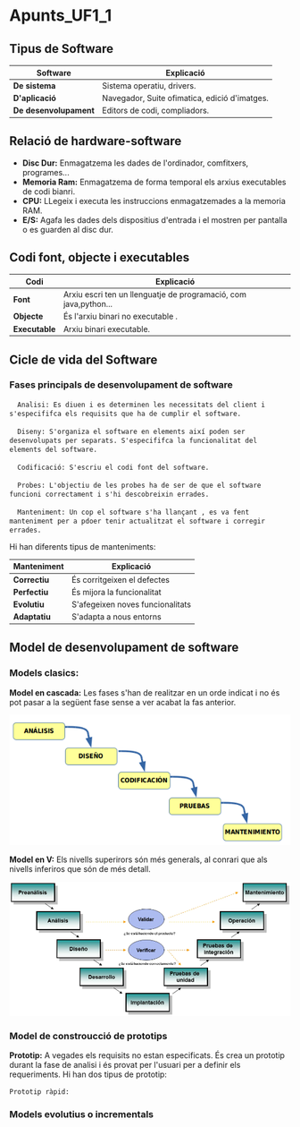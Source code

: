 # Apunts_UF1_1
## Tipus de Software
Software  |Explicació  
--|--
**De sistema**  |  Sistema operatiu, drivers.
**D'aplicació**  |   Navegador, Suite ofimatica, edició d'imatges.
**De desenvolupament**  |  Editors de codi, compliadors.

## Relació de hardware-software
- **Disc Dur:** Enmagatzema les dades de l'ordinador, comfitxers, programes...
- **Memoria Ram:** Enmagatzema de forma temporal els arxius executables de codi bianri.
- **CPU:** LLegeix i executa les instruccions enmagatzemades a la memoria RAM.
- **E/S:** Agafa les dades dels dispositius d'entrada i el mostren per pantalla o es guarden al disc dur.

## Codi font, objecte i executables
Codi  |Explicació  
--|--
**Font**  | Arxiu escri ten un llenguatje de programació, com java,python...
  **Objecte**|És l'arxiu binari no executable .
  **Executable**|  Arxiu binari executable.

## Cicle de vida del Software
### Fases principals de desenvolupament de software    
      Analisi: Es diuen i es determinen les necessitats del client i s'especififca els requisits que ha de cumplir el software.

      Diseny: S'organiza el software en elements així poden ser desenvolupats per separats. S'especififca la funcionalitat del elements del software.

      Codificació: S'escriu el codi font del software.

      Probes: L'objectiu de les probes ha de ser de que el software funcioni correctament i s'hi descobreixin errades.

      Manteniment: Un cop el software s'ha llançant , es va fent manteniment per a pdoer tenir actualitzat el software i corregir errades.

Hi han diferents tipus de manteniments:

Manteniment  |  Explicació
--|--
**Correctiu**  | És corritgeixen el defectes  
**Perfectiu**  | És mijora la funcionalitat  
**Evolutiu**  | S'afegeixen noves funcionalitats  
**Adaptatiu**  |S'adapta a nous entorns  

## Model de desenvolupament de software

### Models clasics:
**Model en cascada:**  Les fases s'han de realitzar en un orde indicat i no és pot pasar a la següent fase sense a ver acabat la fas anterior.

![](img/cascada.png)

**Model en V:** Els nivells superirors són més generals, al conrari que als nivells inferiros que són de més detall.

![](img/v.png)

### Model de constroucció de prototips
**Prototip:**  A vegades els requisits no estan especificats. És crea un prototip durant la fase de analisi i és provat per l'usuari per a definir els requeriments. Hi han dos tipus de prototip:

    Prototip ràpid:
### Models evolutius o incrementals

